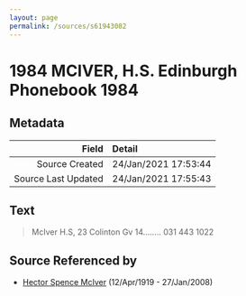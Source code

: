 ```yaml
---
layout: page
permalink: /sources/s61943082
---
```


# 1984 MCIVER, H.S. Edinburgh Phonebook 1984

## Metadata
Field | Detail
---:|:---
Source Created | 24/Jan/2021 17:53:44
Source Last Updated | 24/Jan/2021 17:55:43

## Text

> McIver H.S, 23 Colinton Gv 14........ 031 443 1022
>

## Source Referenced by

* [Hector Spence McIver](../people/@34334364@-hector-spence-mciver-b1919-4-12-d2008-1-27.md) (12/Apr/1919 - 27/Jan/2008)

